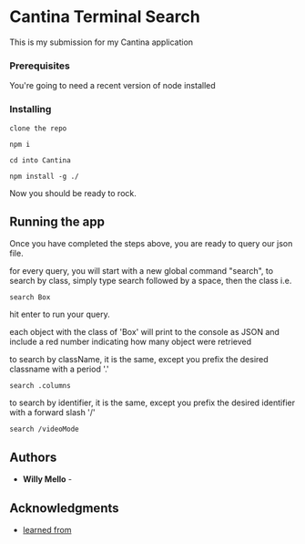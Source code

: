 # Cantina Terminal Search

This is my submission for my Cantina application

### Prerequisites

You're going to need a recent version of node installed


### Installing



```
clone the repo
```

```
npm i
```

```
cd into Cantina
```

```
npm install -g ./
```

Now you should be ready to rock. 

## Running the app
Once you have completed the steps above, you are ready to query our json file.

for every query, you will start with a new global command "search",
to search by class, simply type search followed by a space, then the class i.e.
```
search Box
```
hit enter to run your query.

each object with the class of 'Box' will print to the console as JSON and include a red number
indicating how many object were retrieved


to search by className, it is the same, except you prefix the desired classname with a period '.'
```
search .columns
```

to search by identifier, it is the same, except you prefix the desired identifier with a forward slash '/'
```
search /videoMode
```

## Authors

* **Willy Mello** -


## Acknowledgments

* [learned from](https://medium.com/@thatisuday/creating-cli-executable-global-npm-module-5ef734febe32)

